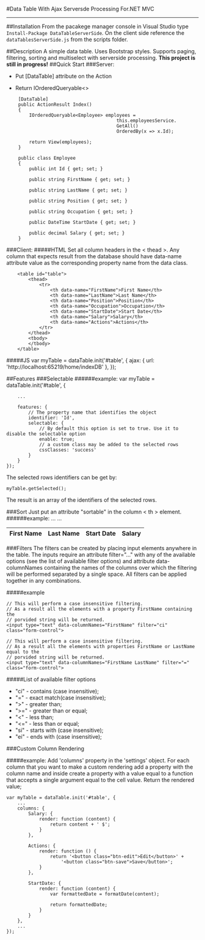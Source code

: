 #Data Table With Ajax Serversde Processing For.NET MVC

----------
##Installation
From the pacakege manager console in Visual Studio type `Install-Package DataTableServerSide`. On the client side reference the `dataTablesServerSide.js` from the scripts folder.


##Description
A simple data table. Uses Bootstrap styles. Supports paging, filtering, sorting and multiselect with serverside processing.
**This project is still in progress!**
##Quick Start
###Server:
 - Put [DataTable] attribute on the Action
 - Return IOrderedQueryable<>

		[DataTable]
		public ActionResult Index()
		{
			IOrderedQueryable<Employee> employees =
											this.employeesService.
											GetAll()
											OrderedBy(x => x.Id);
			
			return View(employees);
		}

		public class Employee
	    {
	        public int Id { get; set; }
	
	        public string FirstName { get; set; }
	
	        public string LastName { get; set; }
	
	        public string Position { get; set; }
	
	        public string Occupation { get; set; }
	
	        public DateTime StartDate { get; set; }
	
	        public decimal Salary { get; set; }
	    }
###Client:
#####HTML
Set all column headers in the < thead >. Any column that expects result from the database should have data-name attribute value as the corresponding property name from the data class.

		<table id="table">
		    <thead>
		        <tr>
		            <th data-name="FirstName">First Name</th>
		            <th data-name="LastName">Last Name</th>
		            <th data-name="Position">Position</th>
		            <th data-name="Occupation">Occupation</th>
		            <th data-name="StartDate">Start Date</th>
		            <th data-name="Salary">Salary</th>
		            <th data-name="Actions">Actions</th>
		        </tr>
		    </thead>
		    <tbody>
		    </tbody>
		</table>

#####JS
	var myTable = dataTable.init('#table', {
	    ajax: {
	        url: 'http://localhost:65219/home/indexDB'
	    },
	});

##Features
###Selectable
######example:
	var myTable = dataTable.init('#table', {

		...
	
	    features: {
			// The property name that identifies the object
	        identifier: 'Id',
	        selectable: {
				// By default this option is set to true. Use it to disable the selectable option
				enable: true;
				// a custom class may be added to the selected rows
	            cssClasses: 'success'
	        }
	    }
	});

The selected rows identifiers can be get by:

	myTable.getSelected();

The result is an array of the identifiers of the selected rows.

###Sort
Just put an attribute "sortable" in the column < th > element.
######example:
    <table id="table">
        <thead>
            <tr>
                <th data-name="FirstName" sortable>First Name</th>
                <th data-name="LastName" sortable>Last Name</th>
				...
                <th data-name="StartDate" sortable>Start Date</th>
                <th data-name="Salary" sortable>Salary</th>
                ...
            </tr>
        </thead>
        <tbody>
        </tbody>
    </table>

###Filters
The filters can be created by placing input elements anywhere in the table. The inputs require an attribute filter="..." with any of the available options (see the list of available filter options) and attribute data-columnNames containing the names of the columns over which the filtering will be performed separated by a single space. All filters can be applied together in any combinations.

#####example

	// This will perform a case insensitive filtering. 
	// As a result all the elements with a property FirstName containing the
	// porvided string will be returned.
	<input type="text" data-columnNames="FirstName" filter="ci" class="form-control">

	// This will perform a case insensitive filtering. 
	// As a result all the elements with properties FirstName or LastName equal to the
	// porvided string will be returned.
	<input type="text" data-columnNames="FirstName LastName" filter="=" class="form-control">

#####List of available filter options
- "ci" - contains (case insensitive);
- "=" - exact match(case insensitive);
- ">" - greater than;
- ">=" - greater than or equal;
- "<" - less than;
- "<=" - less than or equal;
- "si" - starts with (case insensitive);
- "ei" - ends with (case insensitive);

###Custom Column Rendering

#####example:
Add 'columns' property in the 'settings' object. For each column that you want to make a custom rendering add a property with the column name and inside create a property with a value equal to a function that accepts a single argument equal to the cell value. Return the rendered value;

	var myTable = dataTable.init('#table', {
		...
	    columns: {
	        Salary: {
	            render: function (content) {
	                return content + ' $';
	            }
	        },
	
	        Actions: {
	            render: function () {
	                return '<button class="btn-edit">Edit</button>' +
	                    '<button class="btn-save">Save</button>';
	            }
	        },
	
	        StartDate: {
	            render: function (content) {
	                var formattedDate = formatDate(content);
	
	                return formattedDate;
	            }
	        }
	    },
		...
	});


 